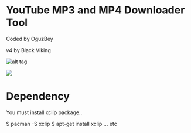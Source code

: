 # YouTube MP3 and MP4 Downloader Tool
Coded by OguzBey

v4 by Black Viking

![alt tag](http://i.hizliresim.com/pXLgpo.png)

[![](http://img.youtube.com/vi/SR-3mMzWEkA/0.jpg)](http://www.youtube.com/watch?v=SR-3mMzWEkA "Click to play on YouTube.com")

# Dependency
You must install xclip package..

$ pacman -S xclip 
$ apt-get install xclip
...
etc
